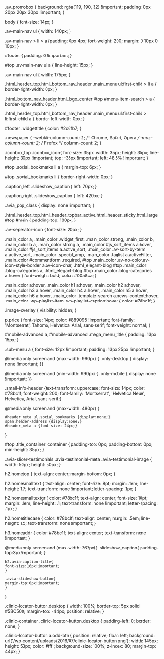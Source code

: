 .av_promobox {
background: rgba(119, 190, 32) !important;
    padding: 0px 20px 20px 30px  !important;
}

body {
font-size: 14px;
}

.av-main-nav ul {
    width: 140px;
}

.av-main-nav > li > a {padding: 0px 4px; font-weight: 200; margin: 0 10px 0 10px; }


#footer {
    padding: 0 !important;
}



#top .av-main-nav ul a {
    line-height: 15px;
}

.av-main-nav ul {
    width: 175px;
}

.html_header_top.html_bottom_nav_header .main_menu ul:first-child > li a {
    border-right-width: 0px;
}

.html_bottom_nav_header.html_logo_center #top #menu-item-search > a {
    border-right-width: 0px;
}

.html_header_top.html_bottom_nav_header .main_menu ul:first-child > li:first-child a {
    border-left-width: 0px;
}

#footer .widgettitle {
    color: #2c6fb7;
}

.newspaper {
    -webkit-column-count: 2; /* Chrome, Safari, Opera */
    -moz-column-count: 2; /* Firefox */
    column-count: 2;
}

.iconbox_top .iconbox_icon{
font-size: 35px;
width: 35px;
height: 35px;
line-height: 30px !important;
top: -35px !important;
left: 48.5% !important;
}

#top .social_bookmarks li a {
    margin-top: 6px;
}

#top .social_bookmarks li {
    border-right-width: 0px;
}

.caption_left .slideshow_caption {
    left: 70px;
}

.caption_right .slideshow_caption {
    left: 420px;
}



.avia_pop_class {
    display: none !important;
}

.html_header_top.html_header_topbar_active.html_header_sticky.html_large #top #main {
    padding-top: 180px;
}

.av-seperator-icon {
    font-size: 20px;
}

.main_color a, .main_color .widget_first, .main_color strong, .main_color b, .main_color b a, .main_color strong a, .main_color #js_sort_items a:hover, .main_color #js_sort_items a.active_sort, .main_color .av-sort-by-term a.active_sort, .main_color .special_amp, .main_color .taglist a.activeFilter, .main_color #commentform .required, #top .main_color .av-no-color.av-icon-style-border a.av-icon-char, .html_elegant-blog #top .main_color .blog-categories a, .html_elegant-blog #top .main_color .blog-categories a:hover {
    font-weight: bold;
color: #00a8ca;
}

.main_color a:hover, .main_color h1 a:hover, .main_color h2 a:hover, .main_color h3 a:hover, .main_color h4 a:hover, .main_color h5 a:hover, .main_color h6 a:hover, .main_color .template-search a.news-content:hover, .main_color .wp-playlist-item .wp-playlist-caption:hover {
    color: #78bc1f;
}

.image-overlay {
 visibility: hidden;
 }

p.price {
    font-size: 14px;
  color: #889095 !important;
font-family: 'Montserrat', Tahoma, Helvetica, Arial, sans-serif;
font-weight: normal;
}

#mobile-advanced a, #mobile-advanced .mega_menu_title {
    padding: 13px 15px;
}

.sub-menu a {
    font-size: 12px !important;
    padding: 13px 25px !important;
}

@media only screen and (max-width: 990px) {
.only-desktop { display: none !important; }}

@media only screen and (min-width: 990px) {
.only-mobile { display: none !important; }}

.small-info-header {text-transform: uppercase; font-size: 14px; color: #78bc1f; font-weight: 200; font-family: 'Montserrat', 'Helvetica Neue', Helvetica, Arial, sans-serif;}

@media only screen and (max-width: 480px) {

    #header_meta ul.social_bookmarks {display:none;}
    span.header-address {display:none;}
    #header_meta a {font-size: 24px;}
}

#top .title_container .container {
    padding-top: 0px;
    padding-bottom: 0px;
min-height: 35px;
}

.avia-slider-testimonials .avia-testimonial-meta .avia-testimonial-image {
    width: 50px;
    height: 50px;
}

h2.hometop {
text-align: center;
margin-bottom: 0px;
}

h2.homesmalltext {
text-align: center;
font-size: 8pt;
margin: .1em;
line-height: 1.7;
text-transform: none !important;
letter-spacing: .1px;
}

h2.homesmalltextgr {
color: #78bc1f;
text-align: center;
font-size: 10pt;
margin: .1em;
line-height: .1;
text-transform: none !important;
letter-spacing: .1px;
}

h2.hometitlecase {
color: #78bc1f;
text-align: center;
margin: .5em;
line-height: 1.5;
text-transform: none !important;
}

h3.homeaddr {
color: #78bc1f;
text-align: center;
text-transform: none !important;
}

@media only screen and (max-width: 767px){
    .slideshow_caption{
    padding-top:3px!important;
    }

    h2.avia-caption-title{
    font-size:16px!important;
    }

    .avia-slideshow-button{
    margin-top:0px!important;
    }
}


.clinic-locator-button.desktop {
    width: 100%;
    border-top: 5px solid #5BC500;
    margin-top: -44px;
    position: relative;
}

.clinic-container .clinic-locator-button.desktop {
    padding-left: 0;
    border: none;
}

.clinic-locator-button a.odd-btn {
    position: relative;
    float: left;
    background: url('/wp-content/uploads/2016/07/clinic-locator-button.png');
    width: 145px;
    height: 53px;
    color: #fff ;
    background-size: 100%;
    z-index: 80;
    margin-top: 44px;
}

